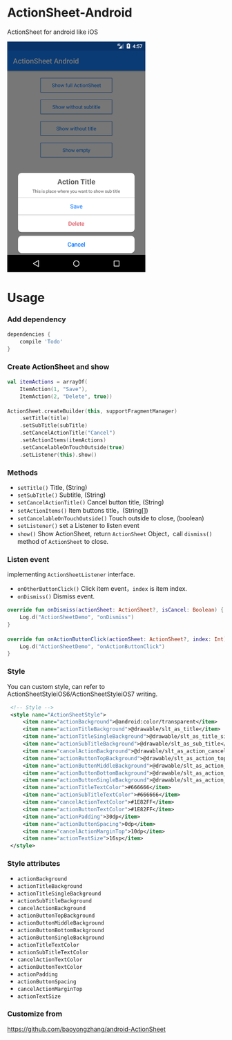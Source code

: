 # ActionSheet-Android
ActionSheet for android like iOS

<p>
   <img src="https://github.com/cuptech/actionsheet-android/blob/master/Screenshot.png" width="320" alt="Screenshot"/>
</p>

# Usage

### Add dependency

```groovy
dependencies {
    compile 'Todo'
}
```

### Create ActionSheet and show

```kotlin
val itemActions = arrayOf(
    ItemAction(1, "Save"), 
    ItemAction(2, "Delete", true))

ActionSheet.createBuilder(this, supportFragmentManager)
    .setTitle(title)
    .setSubTitle(subTitle)
    .setCancelActionTitle("Cancel")
    .setActionItems(itemActions)
    .setCancelableOnTouchOutside(true)
    .setListener(this).show()
```

### Methods

* `setTitle()` Title, (String)
* `setSubTitle()` Subtitle, (String)
* `setCancelActionTitle()` Cancel button title, (String)
* `setActionItems()` Item buttons title，(String[])
* `setCancelableOnTouchOutside()` Touch outside to close, (boolean)
* `setListener()` set a Listener to listen event
* `show()` Show ActionSheet, return `ActionSheet` Object，call `dismiss()` method of `ActionSheet` to close.

### Listen event

implementing `ActionSheetListener` interface.
* `onOtherButtonClick()` Click item event，`index` is item index.
* `onDismiss()` Dismiss event.

```kotlin
override fun onDismiss(actionSheet: ActionSheet?, isCancel: Boolean) {
    Log.d("ActionSheetDemo", "onDismiss")
}
    
override fun onActionButtonClick(actionSheet: ActionSheet?, index: Int) {
    Log.d("ActionSheetDemo", "onActionButtonClick")
}
```

### Style

You can custom style, can refer to ActionSheetStyleiOS6/ActionSheetStyleiOS7 writing.

```xml
 <!-- Style -->
 <style name="ActionSheetStyle">
     <item name="actionBackground">@android:color/transparent</item>
     <item name="actionTitleBackground">@drawable/slt_as_title</item>
     <item name="actionTitleSingleBackground">@drawable/slt_as_title_single</item>
     <item name="actionSubTitleBackground">@drawable/slt_as_sub_title</item>
     <item name="cancelActionBackground">@drawable/slt_as_action_cancel</item>
     <item name="actionButtonTopBackground">@drawable/slt_as_action_top</item>
     <item name="actionButtonMiddleBackground">@drawable/slt_as_action_middle</item>
     <item name="actionButtonBottomBackground">@drawable/slt_as_action_bottom</item>
     <item name="actionButtonSingleBackground">@drawable/slt_as_action_single</item>
     <item name="actionTitleTextColor">#666666</item>
     <item name="actionSubTitleTextColor">#666666</item>
     <item name="cancelActionTextColor">#1E82FF</item>
     <item name="actionButtonTextColor">#1E82FF</item>
     <item name="actionPadding">30dp</item>
     <item name="actionButtonSpacing">0dp</item>
     <item name="cancelActionMarginTop">10dp</item>
     <item name="actionTextSize">16sp</item>
 </style>
```

### Style attributes
* `actionBackground`
* `actionTitleBackground`
* `actionTitleSingleBackground`
* `actionSubTitleBackground`
* `cancelActionBackground`
* `actionButtonTopBackground`
* `actionButtonMiddleBackground`
* `actionButtonBottomBackground`
* `actionButtonSingleBackground`
* `actionTitleTextColor`
* `actionSubTitleTextColor`
* `cancelActionTextColor`
* `actionButtonTextColor`
* `actionPadding`
* `actionButtonSpacing`
* `cancelActionMarginTop`
* `actionTextSize`

### Customize from
https://github.com/baoyongzhang/android-ActionSheet
